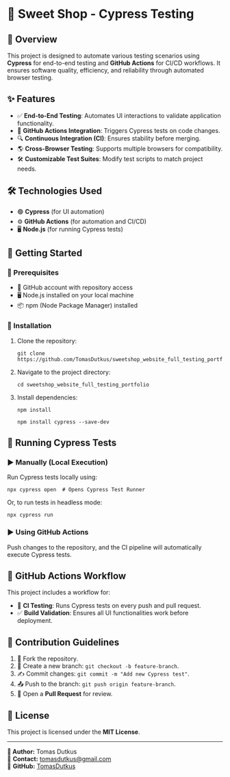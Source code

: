 # 🚀 Sweet Shop - Cypress Testing

## 📌 Overview

This project is designed to automate various testing scenarios using **Cypress** for end-to-end testing and **GitHub Actions** for CI/CD workflows. It ensures software quality, efficiency, and reliability through automated browser testing.

## ✨ Features

- ✅ **End-to-End Testing**: Automates UI interactions to validate application functionality.
- 🔄 **GitHub Actions Integration**: Triggers Cypress tests on code changes.
- 🔍 **Continuous Integration (CI)**: Ensures stability before merging.
- 🌎 **Cross-Browser Testing**: Supports multiple browsers for compatibility.
- 🛠 **Customizable Test Suites**: Modify test scripts to match project needs.

## 🛠 Technologies Used

- 🟢 **Cypress** (for UI automation)
- ⚙️ **GitHub Actions** (for automation and CI/CD)
- 🖥 **Node.js** (for running Cypress tests)

## 🚀 Getting Started

### 🔹 Prerequisites

- 📂 GitHub account with repository access
- 🖥 Node.js installed on your local machine
- 📦 npm (Node Package Manager) installed

### 🔹 Installation

1. Clone the repository:
   ```
   git clone https://github.com/TomasDutkus/sweetshop_website_full_testing_portfolio
   ```
2. Navigate to the project directory:
   ```
   cd sweetshop_website_full_testing_portfolio
   ```
3. Install dependencies:
   ```
   npm install
   ```
   ```
   npm install cypress --save-dev
   ```

## 🏃 Running Cypress Tests

### ▶️ Manually (Local Execution)

Run Cypress tests locally using:

```
npx cypress open  # Opens Cypress Test Runner
```

Or, to run tests in headless mode:

```
npx cypress run
```

### ▶️ Using GitHub Actions

Push changes to the repository, and the CI pipeline will automatically execute Cypress tests.

## 🔄 GitHub Actions Workflow

This project includes a workflow for:

- 🚦 **CI Testing**: Runs Cypress tests on every push and pull request.
- ✅ **Build Validation**: Ensures all UI functionalities work before deployment.

## 🤝 Contribution Guidelines

1. 🔀 Fork the repository.
2. 🌿 Create a new branch: `git checkout -b feature-branch`.
3. ✍️ Commit changes: `git commit -m "Add new Cypress test"`.
4. 📤 Push to the branch: `git push origin feature-branch`.
5. 🔎 Open a **Pull Request** for review.

## 📜 License

This project is licensed under the **MIT License**.

---

**👤 Author:** Tomas Dutkus  
📧 **Contact:** tomasdutkus@gmail.com  
🔗 **GitHub:** [TomasDutkus](https://github.com/TomasDutkus)
